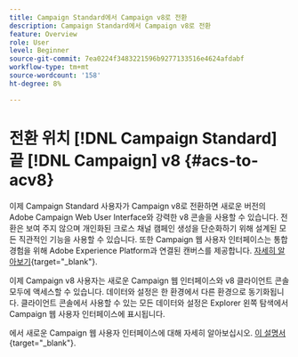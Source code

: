 ```yaml
---
title: Campaign Standard에서 Campaign v8로 전환
description: Campaign Standard에서 Campaign v8로 전환
feature: Overview
role: User
level: Beginner
source-git-commit: 7ea0224f3483221596b9277133516e4624afdabf
workflow-type: tm+mt
source-wordcount: '158'
ht-degree: 8%

---
```


# 전환 위치 [!DNL Campaign Standard] 끝 [!DNL Campaign] v8 {#acs-to-acv8}

이제 Campaign Standard 사용자가 Campaign v8로 전환하면 새로운 버전의 Adobe Campaign Web User Interface와 강력한 v8 콘솔을 사용할 수 있습니다. 전환은 보여 주지 않으며 개인화된 크로스 채널 캠페인 생성을 단순화하기 위해 설계된 모든 직관적인 기능을 사용할 수 있습니다. 또한 Campaign 웹 사용자 인터페이스는 통합 경험을 위해 Adobe Experience Platform과 연결된 캔버스를 제공합니다. [자세히 알아보기](https://experienceleague.adobe.com/ko/docs/campaign-web/v8/release-notes/acs-migration){target="_blank"}.

이제 Campaign v8 사용자는 새로운 Campaign 웹 인터페이스와 v8 클라이언트 콘솔 모두에 액세스할 수 있습니다. 데이터와 설정은 한 환경에서 다른 환경으로 동기화됩니다. 클라이언트 콘솔에서 사용할 수 있는 모든 데이터와 설정은 Explorer 왼쪽 탐색에서 Campaign 웹 사용자 인터페이스에 표시됩니다.

에서 새로운 Campaign 웹 사용자 인터페이스에 대해 자세히 알아보십시오. [이 설명서](https://experienceleague.adobe.com/docs/campaign-web/v8/campaign-web-home.html?lang=ko){target="_blank"}.




